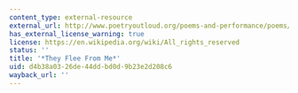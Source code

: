 ```yaml
---
content_type: external-resource
external_url: http://www.poetryoutloud.org/poems-and-performance/poems/detail/45589
has_external_license_warning: true
license: https://en.wikipedia.org/wiki/All_rights_reserved
status: ''
title: '*They Flee From Me*'
uid: d4b38a03-26de-44dd-bd0d-9b23e2d208c6
wayback_url: ''
---
```

